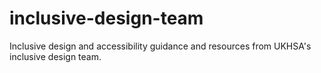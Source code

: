 # inclusive-design-team
Inclusive design and accessibility guidance and resources from UKHSA's inclusive design team.
